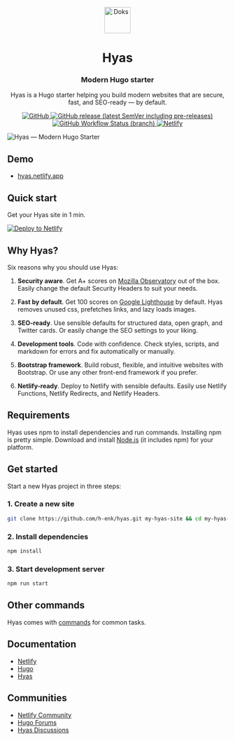 <p align="center">
  <a href="https://gethyas.com/">
    <img alt="Doks" src="https://hyas.netlify.app/hyas.svg" width="60">
  </a>
</p>

<h1 align="center">
  Hyas
</h1>

<h3 align="center">
  Modern Hugo starter
</h3>

<p align="center">
  Hyas is a Hugo starter helping you build modern websites that are secure, fast, and SEO-ready — by default.
</p>

<p align="center">
  <a href="https://github.com/h-enk/hyas/blob/master/LICENSE">
    <img src="https://img.shields.io/github/license/h-enk/hyas?style=flat-square" alt="GitHub">
  </a>
  <a href="https://github.com/h-enk/hyas/releases">
    <img src="https://img.shields.io/github/v/release/h-enk/hyas?include_prereleases&style=flat-square"alt="GitHub release (latest SemVer including pre-releases)">
  </a>
  <a href="https://github.com/h-enk/hyas/actions?query=workflow%3A%22Hyas+CI%22">
    <img src="https://img.shields.io/github/workflow/status/h-enk/hyas/Hyas%20CI/master?style=flat-square" alt="GitHub Workflow Status (branch)">
  </a>
  <a href="https://app.netlify.com/sites/hyas/deploys">
    <img src="https://img.shields.io/netlify/895a161c-86be-48a2-8c57-a8c5d68cd1a4?style=flat-square" alt="Netlify">
  </a>
</p>

![Hyas — Modern Hugo Starter](https://raw.githubusercontent.com/h-enk/hyas/master/images/tn.png)

## Demo

- [hyas.netlify.app](https://hyas.netlify.app/)

## Quick start

Get your Hyas site in 1 min.

[![Deploy to Netlify](https://www.netlify.com/img/deploy/button.svg)](https://app.netlify.com/start/deploy?repository=https://github.com/h-enk/hyas)

## Why Hyas?

Six reasons why you should use Hyas:

1. __Security aware__. Get A+ scores on [Mozilla Observatory](https://observatory.mozilla.org/analyze/hyas.netlify.app) out of the box. Easily change the default Security Headers to suit your needs.

2. __Fast by default__. Get 100 scores on [Google Lighthouse](https://googlechrome.github.io/lighthouse/viewer/?gist=8b7aec005ae7b9e128ad5c4e2f125fea) by default. Hyas removes unused css, prefetches links, and lazy loads images.

3. __SEO-ready__. Use sensible defaults for structured data, open graph, and Twitter cards. Or easily change the SEO settings to your liking.

4. __Development tools__. Code with confidence. Check styles, scripts, and markdown for errors and fix automatically or manually.

5. __Bootstrap framework__. Build robust, flexible, and intuitive websites with Bootstrap. Or use any other front-end framework if you prefer.

6. __Netlify-ready__. Deploy to Netlify with sensible defaults. Easily use Netlify Functions, Netlify Redirects, and Netlify Headers.

## Requirements

Hyas uses npm to install dependencies and run commands. Installing npm is pretty simple. Download and install [Node.js](https://nodejs.org/) (it includes npm) for your platform.

## Get started

Start a new Hyas project in three steps:

### 1. Create a new site

```bash
git clone https://github.com/h-enk/hyas.git my-hyas-site && cd my-hyas-site
```

### 2. Install dependencies

```bash
npm install
```

### 3. Start development server

```bash
npm run start
```

## Other commands

Hyas comes with [commands](https://gethyas.com/docs/prologue/commands/) for common tasks.

## Documentation

- [Netlify](https://docs.netlify.com/)
- [Hugo](https://gohugo.io/documentation/)
- [Hyas](https://gethyas.com/)

## Communities

- [Netlify Community](https://community.netlify.com/)
- [Hugo Forums](https://discourse.gohugo.io/)
- [Hyas Discussions](https://github.com/h-enk/hyas/discussions)
